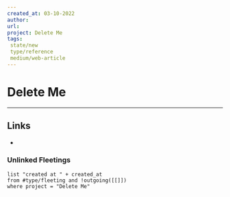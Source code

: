 ```yaml
---
created_at: 03-10-2022
author: 
url:
project: Delete Me
tags: 
 state/new
 type/reference
 medium/web-article
---
```


# Delete Me






---
## Links
- 

### Unlinked Fleetings
```dataview
list "created at " + created_at
from #type/fleeting and !outgoing([[]])
where project = "Delete Me"
```